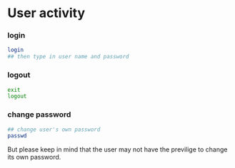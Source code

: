 # User activity

### login

```bash
login
## then type in user name and password
```

### logout

```bash
exit
logout
```

### change password

```bash
## change user's own password
passwd
```

But please keep in mind that the user may not have the previlige to change its own password.

